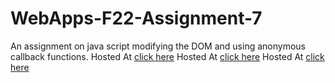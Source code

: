 # WebApps-F22-Assignment-7
An assignment on java script modifying the DOM and using anonymous callback functions.
Hosted At [click here](https://44-563-web-apps-f22.github.io/44563-webapps-assignment-7-ChinthakayalaShruthi/treasure.html)
Hosted At [click here](https://44-563-web-apps-f22.github.io/44563-webapps-assignment-7-ChinthakayalaShruthi/reaction.html)
Hosted At [click here](https://44-563-web-apps-f22.github.io/44563-webapps-assignment-7-ChinthakayalaShruthi/cycler.html)